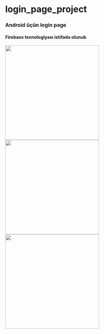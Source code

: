 # login_page_project

### Android üçün login page
#### Firebase texnologiyası istifadə olunub


<img src="https://i.hizliresim.com/a4q59z4.jpg" width="300">  <img src="https://i.hizliresim.com/yf8yjww.jpg" width="300">  <img src="https://i.hizliresim.com/8akfvi6.jpg" width="300">
